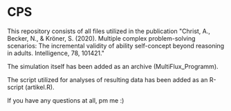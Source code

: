 # CPS

This repository consists of all files utilized in the publication "Christ, A., Becker, N., & Kröner, S. (2020). Multiple complex problem-solving scenarios: The incremental validity of ability self-concept beyond reasoning in adults. Intelligence, 78, 101421."

The simulation itself has been added as an archive (MultiFlux_Programm). 

The script utilized for analyses of resulting data has been added as an R-script (artikel.R).

If you have any questions at all, pm me :)
